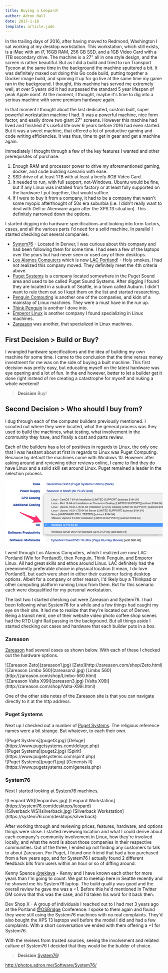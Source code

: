 ```yaml
---
title: Buying a Leopard!
author: Adron Hall
date: 2017-1-18
template: article.jade
---
```

In the trailing days of 2016, after having moved to Redmond, Washington I sat working at my desktop workstation. This workstation, which still exists, is a iMac with an i7, 16GB RAM, 256 GB SSD, and a 1GB Video Card with a 1TB secondary drive. The machine is a 27" all in one style design, and the screen is rather beautiful. But as I did a build and tried to run Transport Tycoon at the same time in the background the machine sputtered a bit. It was definitely maxed out doing this Go code build, putting together a Docker image build, and spinning it up for go live at the same time my game ran in the background. I thought, this machine has served me extremely well, at over 5 years old it had surpassed the standard 5 year lifespan of peak Apple oomf. At the moment, I thought, maybe it's time to dig into a serious machine with some premium hardware again.

<span class="more"></span>

In that moment I thought about the last dedicated, custom built, super powerful workstation machine I had. It was a powerful machine, nice form factor, and easily drove two giant 27" screens. However this machine had lived and finished it's useful life over 6 years before 2016 had even started. But it was a sweet machine, that offered a lot of productive gaming and code writing efficiencies. It was thus, time to get in gear and get a machine again.

Immediately I thought through a few of the key features I wanted and other prerequisites of purchase.

1. Enough RAM and processor power to drive my aforementioned gaming, docker, and code building scenario with ease.
2. SSD drive of at least 1TB with at least a beefy 8GB Video Card.
3. It needed to run, with full support, not-Windows. Ubuntu would be fine, but if any Linux was installed from factory or at least fully supported on the hardware I put together, that would suffice.
4. If I were to buy it from a company, it had to be a company that wasn't some myopic afterthought of 50s era suburbia (i.e. I didn't really want to deal with Dell or Alienware again after the XPS 13 situation). This definitely narrowed down the options.

I started digging into hardware specifications and looking into form factors, cases, and all the various parts I'd need for a solid machine. In parallel I started checking out several companies.

* [System76](https://system76.com/) - Located in Denver, I was curious about this company and had been following them for some time. I had seen a few of the laptops over the years but had never seen or used any of their desktops.
* [Los Alamos Computers](https://lacpdx.com) which is now [LAC Portland](https://lacpdx.com)! - Holy smokes, I had not realized this company moved. They definitely meet the 4th criteria above.
* [Puget Systems](https://www.pugetsystems.com/) is a company located somewhere in the Puget Sound area and used to be called Puget Sound Systems. After digging I found they are located in a suburb of Seattle, in a town called Auburn. I didn't want to rule them out so I kept them on the list and started researching.
* [Penguin Computing](http://www.penguincomputing.com/) is another one of the companies, and kidn of a mainstay of Linux machines. They were a must have in the run up.
* [Think Penguin](https://www.thinkpenguin.com/) is another I dove into.
* [Emperor Linux](http://emperorlinux.com/) is another company I found specializing in Linux machines.
* [Zareason](http://zareason.com/) was another, that specialized in Linux machines.

## First Decision > Build or Buy?

I wrangled hardware specifications and the idea of building my own machine for some time. I came to the conclusion that the time versus money investment for me was on the side of buying a built machine. This first decision was pretty easy, but educating myself on the latest hardware was eye opening and a lot of fun. In the end however, better to let a builder get it done right instead of me creating a catastrophe for myself and nuking a whole weekend!

> **Decision** Buy!

## Second Decision > Who should I buy from?

I dug through each of the computer builders previously mentioned. I scouted out where they were located, what the general process was they used to build the machines, what testing, what involvement in the community they have, and finally a cost and parts review.

Each of the builders has a lot of positives in regards to Linux, the only one that I was hesitant about at first in regards to Linux was Puget Computing. Because by default the machines come with Windows 10. However after asking around and reviewing other reviews online, I came to find they do have Linux and a solid skill set around Linux. Puget remained a leader in the selection process.

![Puget Systems](pugetsystems.png)

I went through Los Alamos Computers, which I realized are now LAC Portland (Win for Portland!), then Penguin, Think Penguin, and Emperor Linux. All had great skills and ethos around Linux. LAC definitely had the preeminently preferable choice in physical location (I mean, I do love Portland!), but each were short in either their customer facing desktop options. Albeit for a company or other reason, I'd likely buy a Thinkpad or other computing platform running Linux from them. But for this scenario each were disqualified for my personal workstation.

The last two I started checking out were Zareason and System76. I had been following what System76 for a while and a few things had caught my eye on their site. It led me to realize that they're located out of Denver. Being a transit nerd, one of their website video photo coffee shop scenes had the RTD Light Rail passing in the background. But all things aside I started checking out cases and hardware that each builder puts in a box.

### Zareason

[Zareason](http://zareason.com) had several cases as shown below. With each of these I checked out the hardware options.

<div class="image float-left">
  ![Zareason Zeto](zareason1.jpg)
  [Zeto](http://zareason.com/shop/Zeto.html)
</div>

<div class="image float-left">
  ![Zareason Limbo 560](zareason2.jpg)
  [Limbo 560](http://zareason.com/shop/Limbo-560.html)
</div>

<div class="image float-left">
  ![Zareason Valta X99i](zareason3.jpg)
  [Valta X99i](http://zareason.com/shop/Valta-X99i.html)
</div>

One of the other side notes of the Zareason site is that you can navigate directly to it at the http address.

### Puget Systems

Next up I checked out a number of [Puget Systems](https://www.pugetsystems.com). The religious reference names were a bit strange. But whatever, to each their own.

<div class="image float-left">
    ![Puget Systems](puget3.jpg)
    [Deluge](https://www.pugetsystems.com/deluge.php)
</div>

<div class="image float-left">
    ![Puget Systems](puget2.jpg)
    [Spirit](https://www.pugetsystems.com/spirit.php)
</div>

<div class="image float-left">
    ![Puget Systems](puget1.jpg)
    [Genensis II](https://www.pugetsystems.com/genesis.php)
</div>

### System76

Next I started looking at [System76](https://www.pugetsystems.com) machines.

<div class="image float-left">
    ![Leopard WS](leopardws.jpg)
    [Leopard Workstation](https://system76.com/desktops/leopard)
</div>

<div class="image float-left">
    ![Silverback WS](silverback.jpg)
    [Silverback Workstation](https://system76.com/desktops/silverback)
</div>

After working through and reviewing prices, features, hardware, and options things were close. I started reviewing location and what I could derive about each company's community involvement in Linux, how they're involved locally, and what the word is about those companies in their respective communities. Out of the three, I ended up not finding any customers to talk to about Zareason. For Puget, I found one friend that had a box purchased from a few years ago, and for System76 I actually found 2 different feedback bits from users within an hour or so of diffing around.

Kenny Spence [@tekjava](https://twitter.com/tekjava) - Kenny and I have known each other for more years than I'm going to count. We got to meetup here in Seattle recently and he showed me his System76 laptop. The build quality was good and the overall review he gave me was a *+1*. Before this he'd mentioned in Twitter DM convo that this was the case, and I'd taken his word for it back then.

Dev Shop X - A group of individuals I reached out to I had met 3 years ago at the Portland [@OSBridge](https://twitter.com/osbridge) Conference. I spoke to them again and found they were still using the System76 machines with no real complaints. They'd also bought the XPS 13 laptops well before the model I did and had a few complaints. With a short conversation we ended with them offering a *+1* for System76.

With the reviews from trusted sources, seeing the involvement and related culture of System76 I decided that they would be the builder of choice.

> **Decision** [System76](https://system76.com)!




http://photos.adron.me/Software/System76/
